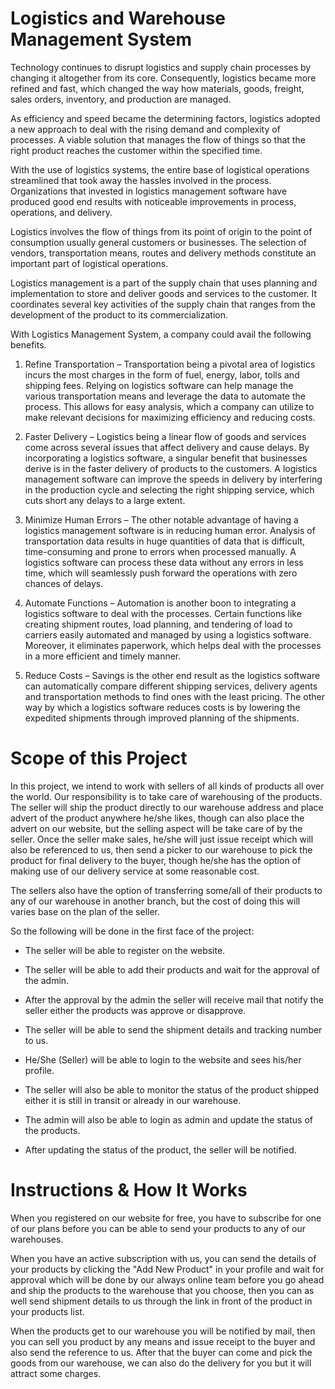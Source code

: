 # Logistics and Warehouse Management System

Technology continues to disrupt logistics and supply chain processes by changing it altogether from its core. Consequently, logistics became more refined and fast, which changed the way how materials, goods, freight, sales orders, inventory, and production are managed.

As efficiency and speed became the determining factors, logistics adopted a new approach to deal with the rising demand and complexity of processes. A viable solution that manages the flow of things so that the right product reaches the customer within the specified time.  

With the use of logistics systems, the entire base of logistical operations streamlined that took away the hassles involved in the process. Organizations that invested in logistics management software have produced good end results with noticeable improvements in process, operations, and delivery.

Logistics involves the flow of things from its point of origin to the point of consumption usually general customers or businesses. The selection of vendors, transportation means, routes and delivery methods constitute an important part of logistical operations.

Logistics management is a part of the supply chain that uses planning and implementation to store and deliver goods and services to the customer. It coordinates several key activities of the supply chain that ranges from the development of the product to its commercialization.

With Logistics Management System, a company could avail the following benefits.
1.	Refine Transportation – Transportation being a pivotal area of logistics incurs the most charges in the form of fuel, energy, labor, tolls and shipping fees. Relying on logistics software can help manage the various transportation means and leverage the data to automate the process. This allows for easy analysis, which a company can utilize to make relevant decisions for maximizing efficiency and reducing costs.

2.	Faster Delivery – Logistics being a linear flow of goods and services come across several issues that affect delivery and cause delays. By incorporating a logistics software, a singular benefit that businesses derive is in the faster delivery of products to the customers. A logistics management software can improve the speeds in delivery by interfering in the production cycle and selecting the right shipping service, which cuts short any delays to a large extent.

3.	Minimize Human Errors – The other notable advantage of having a logistics management software is in reducing human error. Analysis of transportation data results in huge quantities of data that is difficult, time-consuming and prone to errors when processed manually. A logistics software can process these data without any errors in less time, which will seamlessly push forward the operations with zero chances of delays.

4.	Automate Functions – Automation is another boon to integrating a logistics software to deal with the processes. Certain functions like creating shipment routes, load planning, and tendering of load to carriers easily automated and managed by using a logistics software. Moreover, it eliminates paperwork, which helps deal with the processes in a more efficient and timely manner.

5.	Reduce Costs – Savings is the other end result as the logistics software can automatically compare different shipping services, delivery agents and transportation methods to find ones with the least pricing. The other way by which a logistics software reduces costs is by lowering the expedited shipments through improved planning of the shipments.

# Scope of this Project

In this project, we intend to work with sellers of all kinds of products all over the world. Our responsibility is to take care of warehousing of the products. The seller will ship the product directly to our warehouse address and place advert of the product anywhere he/she likes, though can also place the advert on our website, but the selling aspect will be take care of by the seller. Once the seller make sales, he/she will just issue receipt which will also be referenced to us, then send a picker to our warehouse to pick the product for final delivery to the buyer, though he/she has the option of making use of our delivery service at some reasonable cost.

The sellers also have the option of transferring some/all of their products to any of our warehouse in another branch, but the cost of doing this will varies base on the plan of the seller.

So the following will be done in the first face of the project:

-	The seller will be able to register on the website.

-   The seller will be able to add their products and wait for the approval of the admin.

-   After the approval by the admin the seller will receive mail that notify the seller either the products was approve or disapprove.

-	The seller will be able to send the shipment details and tracking number to us.

-	He/She (Seller) will be able to login to the website and sees his/her profile.

-	The seller will also be able to monitor the status of the product shipped either it is still in transit or already in our warehouse.

-	The admin will also be able to login as admin and update the status of the products.

-   After updating the status of the product, the seller will be notified.


# Instructions & How It Works
When you registered on our website for free, you have to subscribe for one of our plans before you can be able to send your products to any of our warehouses.

When you have an active subscription with us, you can send the details of your products by clicking the "Add New Product" in your profile and wait for approval which will be done by our always online team before you go ahead and ship the products to the warehouse that you choose, then you can as well send shipment details to us through the link in front of the product in your products list.

When the products get to our warehouse you will be notified by mail, then you can sell you product by any means and issue receipt to the buyer and also send the reference to us. After that the buyer can come and pick the goods from our warehouse, we can also do the delivery for you but it will attract some charges.
